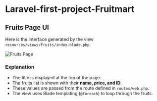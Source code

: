 # Laravel-first-project-Fruitmart
## Fruits Page UI

Here is the interface generated by the view `resources/views/Fruits/index.blade.php`.

![Fruits Page](screenshots/fruits_page.png)

### Explanation
- The title is displayed at the top of the page.  
- The fruits list is shown with their **name, price, and ID**.  
- These values are passed from the route defined in `routes/web.php`.  
- The view uses Blade templating (`@foreach`) to loop through the fruits.  
